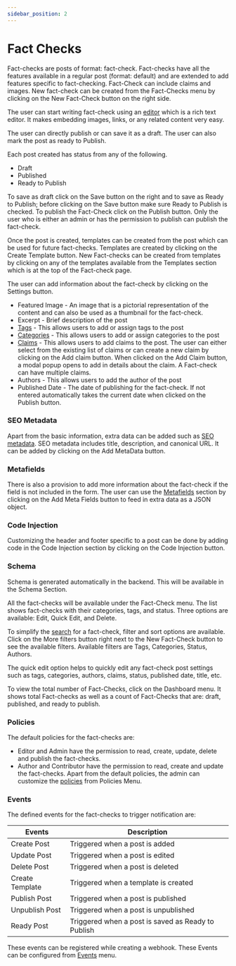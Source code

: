 ```yaml
---
sidebar_position: 2
---
```


# Fact Checks

Fact-checks are posts of format: fact-check. Fact-checks have all the features available in a regular post (format: default) and are extended to add features specific to fact-checking.
Fact-Check can include claims and images.
New fact-check can be created from the Fact-Checks menu by clicking on the New Fact-Check button on the right side.

The user can start writing fact-check using an [editor](/docs/features/powerful-editor) which is a rich text editor. It makes embedding images, links, or any related content very easy.

The user can directly publish or can save it as a draft. The user can also mark the post as ready to Publish.

Each post created has status from any of the following.

- Draft
- Published
- Ready to Publish

To save as draft click on the Save button on the right and to save as Ready to Publish; before clicking on the Save button make sure Ready to Publish is checked.
To publish the Fact-Check click on the Publish button. Only the user who is either an admin or has the permission to publish can publish the fact-check.

Once the post is created, templates can be created from the post which can be used for future fact-checks. Templates are created by clicking on the Create Template button.
New Fact-checks can be created from templates by clicking on any of the templates available from the Templates section which is at the top of the Fact-check page.

The user can add information about the fact-check by clicking on the Settings button.

- Featured Image - An image that is a pictorial representation of the content and can also be used as a thumbnail for the fact-check.
- Excerpt - Brief description of the post
- [Tags](/docs/core-concepts/tags) - This allows users to add or assign tags to the post
- [Categories](/docs/core-concepts/categories) - This allows users to add or assign categories to the post
- [Claims](docs/core-concepts/claims) - This allows users to add claims to the post. The user can either select from the existing list of claims or can create a new claim by clicking on the Add claim button.
  When clicked on the Add Claim button, a modal popup opens to add in details about the claim.
  A Fact-check can have multiple claims.
- Authors - This allows users to add the author of the post
- Published Date - The date of publishing for the fact-check. If not entered automatically takes the current date when clicked on the Publish button.

### SEO Metadata

Apart from the basic information, extra data can be added such as [SEO metadata](/docs/features/search-engine-optimisation). SEO metadata includes title, description, and canonical URL. It can be added by clicking on the Add MetaData button.

### Metafields

There is also a provision to add more information about the fact-check if the field is not included in the form. The user can use the [Metafields](/docs/features/extend-features) section by clicking on the Add Meta Fields button to feed in extra data as a JSON object.

### Code Injection

Customizing the header and footer specific to a post can be done by adding code in the Code Injection section by clicking on the Code Injection button.

### Schema

Schema is generated automatically in the backend. This will be available in the Schema Section.

All the fact-checks will be available under the Fact-Check menu. The list shows fact-checks with their categories, tags, and status. Three options are available: Edit, Quick Edit, and Delete.

To simplify the [search](/docs/features/search-and-filtering) for a fact-check, filter and sort options are available.
Click on the More filters button right next to the New Fact-Check button to see the available filters.
Available filters are Tags, Categories, Status, Authors.

The quick edit option helps to quickly edit any fact-check post settings such as tags, categories, authors, claims, status, published date, title, etc.

To view the total number of Fact-Checks, click on the Dashboard menu.
It shows total Fact-checks as well as a count of Fact-Checks that are: draft, published, and ready to publish.

### Policies

The default policies for the fact-checks are:

- Editor and Admin have the permission to read, create, update, delete and publish the fact-checks.
- Author and Contributor have the permission to read, create and update the fact-checks.
  Apart from the default policies, the admin can customize the [policies](/docs/core-concepts/policies) from Policies Menu.

### Events

The defined events for the fact-checks to trigger notification are:

| Events          | Description                                        |
| --------------- | -------------------------------------------------- |
| Create Post     | Triggered when a post is added                     |
| Update Post     | Triggered when a post is edited                    |
| Delete Post     | Triggered when a post is deleted                   |
| Create Template | Triggered when a template is created               |
| Publish Post    | Triggered when a post is published                 |
| Unpublish Post  | Triggered when a post is unpublished               |
| Ready Post      | Triggered when a post is saved as Ready to Publish |

These events can be registered while creating a webhook. These Events can be configured from [Events](/docs/core-concepts/events) menu.
